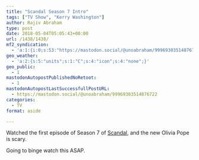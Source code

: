 ```yaml
---
title: "Scandal Season 7 Intro"
tags: ["TV Show", "Kerry Washington"]
author: Rajiv Abraham
type: post
date: 2018-05-04T05:05:43+00:00
url: /1438/1438/
mf2_syndication:
  - 'a:1:{i:0;s:53:"https://mastodon.social/@unoabraham/99969303514876722";}'
geo_weather:
  - 'a:2:{s:5:"units";s:1:"C";s:4:"icon";s:4:"none";}'
geo_public:
  - 1
mastodonAutopostPublishedNoRetoot:
  - 1
mastodonAutopostLastSuccessfullPostURL:
  - https://mastodon.social/@unoabraham/99969303514876722
categories:
  - TV
format: aside

---
```

Watched the first episode of Season 7 of <a href="https://www.imdb.com/title/tt1837576/" target="_blank" rel="noopener">Scandal</a>, and the new Olivia Pope is scary.

Going to binge watch this ASAP.